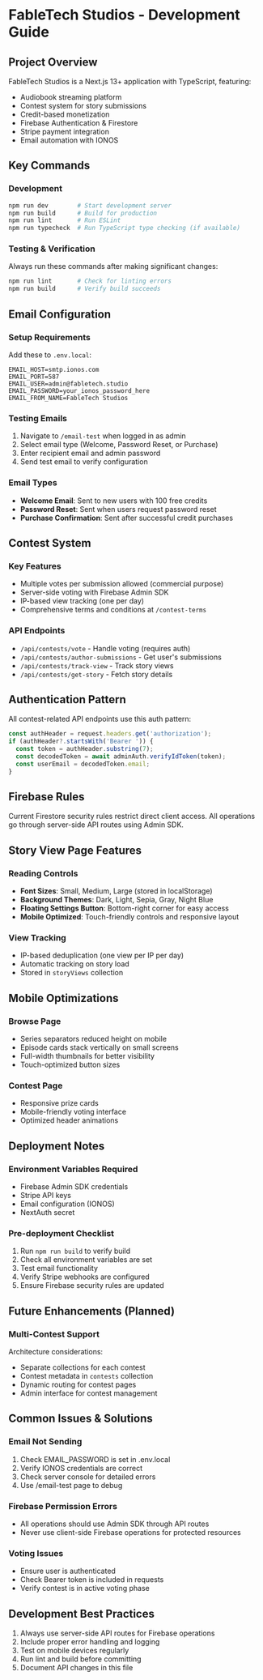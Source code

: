 # FableTech Studios - Development Guide

## Project Overview
FableTech Studios is a Next.js 13+ application with TypeScript, featuring:
- Audiobook streaming platform
- Contest system for story submissions
- Credit-based monetization
- Firebase Authentication & Firestore
- Stripe payment integration
- Email automation with IONOS

## Key Commands

### Development
```bash
npm run dev        # Start development server
npm run build      # Build for production
npm run lint       # Run ESLint
npm run typecheck  # Run TypeScript type checking (if available)
```

### Testing & Verification
Always run these commands after making significant changes:
```bash
npm run lint       # Check for linting errors
npm run build      # Verify build succeeds
```

## Email Configuration

### Setup Requirements
Add these to `.env.local`:
```env
EMAIL_HOST=smtp.ionos.com
EMAIL_PORT=587
EMAIL_USER=admin@fabletech.studio
EMAIL_PASSWORD=your_ionos_password_here
EMAIL_FROM_NAME=FableTech Studios
```

### Testing Emails
1. Navigate to `/email-test` when logged in as admin
2. Select email type (Welcome, Password Reset, or Purchase)
3. Enter recipient email and admin password
4. Send test email to verify configuration

### Email Types
- **Welcome Email**: Sent to new users with 100 free credits
- **Password Reset**: Sent when users request password reset
- **Purchase Confirmation**: Sent after successful credit purchases

## Contest System

### Key Features
- Multiple votes per submission allowed (commercial purpose)
- Server-side voting with Firebase Admin SDK
- IP-based view tracking (one per day)
- Comprehensive terms and conditions at `/contest-terms`

### API Endpoints
- `/api/contests/vote` - Handle voting (requires auth)
- `/api/contests/author-submissions` - Get user's submissions
- `/api/contests/track-view` - Track story views
- `/api/contests/get-story` - Fetch story details

## Authentication Pattern
All contest-related API endpoints use this auth pattern:
```typescript
const authHeader = request.headers.get('authorization');
if (authHeader?.startsWith('Bearer ')) {
  const token = authHeader.substring(7);
  const decodedToken = await adminAuth.verifyIdToken(token);
  const userEmail = decodedToken.email;
}
```

## Firebase Rules
Current Firestore security rules restrict direct client access. All operations go through server-side API routes using Admin SDK.

## Story View Page Features

### Reading Controls
- **Font Sizes**: Small, Medium, Large (stored in localStorage)
- **Background Themes**: Dark, Light, Sepia, Gray, Night Blue
- **Floating Settings Button**: Bottom-right corner for easy access
- **Mobile Optimized**: Touch-friendly controls and responsive layout

### View Tracking
- IP-based deduplication (one view per IP per day)
- Automatic tracking on story load
- Stored in `storyViews` collection

## Mobile Optimizations

### Browse Page
- Series separators reduced height on mobile
- Episode cards stack vertically on small screens
- Full-width thumbnails for better visibility
- Touch-optimized button sizes

### Contest Page
- Responsive prize cards
- Mobile-friendly voting interface
- Optimized header animations

## Deployment Notes

### Environment Variables Required
- Firebase Admin SDK credentials
- Stripe API keys
- Email configuration (IONOS)
- NextAuth secret

### Pre-deployment Checklist
1. Run `npm run build` to verify build
2. Check all environment variables are set
3. Test email functionality
4. Verify Stripe webhooks are configured
5. Ensure Firebase security rules are updated

## Future Enhancements (Planned)

### Multi-Contest Support
Architecture considerations:
- Separate collections for each contest
- Contest metadata in `contests` collection
- Dynamic routing for contest pages
- Admin interface for contest management

## Common Issues & Solutions

### Email Not Sending
1. Check EMAIL_PASSWORD is set in .env.local
2. Verify IONOS credentials are correct
3. Check server console for detailed errors
4. Use /email-test page to debug

### Firebase Permission Errors
- All operations should use Admin SDK through API routes
- Never use client-side Firebase operations for protected resources

### Voting Issues
- Ensure user is authenticated
- Check Bearer token is included in requests
- Verify contest is in active voting phase

## Development Best Practices
1. Always use server-side API routes for Firebase operations
2. Include proper error handling and logging
3. Test on mobile devices regularly
4. Run lint and build before committing
5. Document API changes in this file